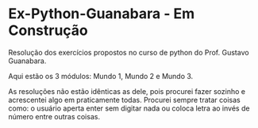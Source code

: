# Ex-Python-Guanabara - Em Construção
Resolução dos exercícios propostos no curso de python do Prof. Gustavo Guanabara.

Aqui estão os 3 módulos: Mundo 1, Mundo 2 e Mundo 3.

As resoluções não estão idênticas as dele, pois procurei fazer sozinho e acrescentei algo em praticamente todas. Procurei sempre tratar coisas como: o usuário aperta enter sem digitar nada ou coloca letra ao invés de número entre outras coisas.
 

